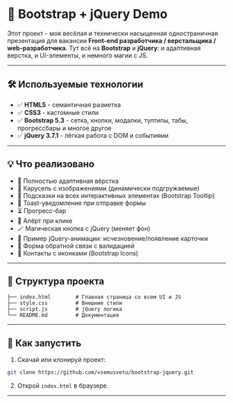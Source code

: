 # 🚀 Bootstrap + jQuery Demo

Этот проект - моя весёлая и технически насыщенная одностраничная презентация для вакансии **Front-end разработчика / верстальщика / web-разработчика**. Тут всё на **Bootstrap** и **jQuery**: и адаптивная верстка, и UI-элементы, и немного магии с JS.

---

## 🛠️ Используемые технологии

- ✅ **HTML5** - семантичная разметка  
- ✅ **CSS3** - кастомные стили  
- ✅ **Bootstrap 5.3** - сетка, кнопки, модалки, тултипы, табы, прогрессбары и многое другое  
- ✅ **jQuery 3.7.1** - лёгкая работа с DOM и событиями

---

## 💡 Что реализовано

- 📱 Полностью адаптивная вёрстка  
- 📸 Карусель с изображениями (динамически подгружаемые)  
- 🧠 Подсказки на всех интерактивных элементах (Bootstrap Tooltip)  
- 🧻 Toast-уведомление при отправке формы
- ⏳ Прогресс-бар 
- 🎉 Алёрт при клике  
- 🪄 Магическая кнопка с jQuery (меняет фон)  
- 🧪 Пример jQuery-анимации: исчезновение/появление карточки  
- 📨 Форма обратной связи с валидацией  
- 📇 Контакты с иконками (Bootstrap Icons)

---

## 📂 Структура проекта

```
├── index.html        # Главная страница со всем UI и JS
├── style.css         # Внешние стили
├── script.js         # jQuery логика
└── README.md         # Документация
```

---

## 🧪 Как запустить

1. Скачай или клонируй проект:

```bash
git clone https://github.com/vsemusvetu/bootstrap-jquery.git
```

2. Открой `index.html` в браузере.

---
